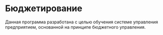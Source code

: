 # Бюджетирование

Данная программа разработана с целью обучения системе управления предприятием, основанной на принципе бюджетного управления.
